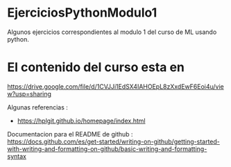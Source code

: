 # EjerciciosPythonModulo1
Algunos ejercicios correspondientes al modulo 1 del curso de ML usando python.

# El contenido del curso esta en 
https://drive.google.com/file/d/1CVJJi1EdSX4IAHOEpL8zXxdEwF6Eoi4u/view?usp=sharing

Algunas referencias :
* https://hplgit.github.io/homepage/index.html

Documentacion para el README  de github : https://docs.github.com/es/get-started/writing-on-github/getting-started-with-writing-and-formatting-on-github/basic-writing-and-formatting-syntax

